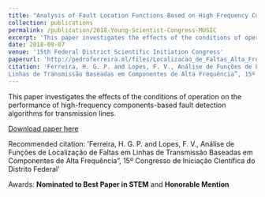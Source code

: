 ```yaml
---
title: "Analysis of Fault Location Functions Based on High Frequency Components on Transmission Lines." (in Portuguese)
collection: publications
permalink: /publication/2018-Young-Scientist-Congress-MUSIC
excerpt: 'This paper investigates the effects of the conditions of operation on the performance of high-frequency components-based fault detection algorithms for transmission lines'
date: 2018-09-07
venue: '15th Federal District Scientific Initiation Congress'
paperurl: 'http://pedroferreira.ml/files/Localizacao_de_Faltas_Alta_Frequencia.pdf'
citation: 'Ferreira, H. G. P. and Lopes, F. V., Análise de Funções de Localização de Faltas em
Linhas de Transmissão Baseadas em Componentes de Alta Frequência”, 15º Congresso de Iniciação Científica do Distrito Federal'
---
```

This paper investigates the effects of the conditions of operation on the performance of high-frequency components-based fault detection algorithms for transmission lines.

[Download paper here](http://pedroferreira.ml/files/Localizacao_de_Faltas_Alta_Frequencia.pdf)

Recommended citation: 'Ferreira, H. G. P. and Lopes, F. V., Análise de Funções de Localização de Faltas em
Linhas de Transmissão Baseadas em Componentes de Alta Frequência”, 15º Congresso de Iniciação Científica do Distrito Federal'

Awards: **Nominated to Best Paper in STEM** and **Honorable Mention**
